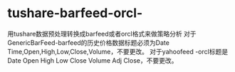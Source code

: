 # tushare-barfeed-orcl-
用tushare数据预处理转换成barfeed或者orcl格式来做策略分析
对于GenericBarFeed-barfeed的历史价格数据标题必须为Date Time,Open,High,Low,Close,Volume，不要更改。
对于yahoofeed -orcl标题是 Date	Open	High	Low	Close	Volume	Adj Close，不要更改。
